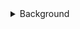 <details>
           <summary>Background</summary>
           <p>Content 1 Content 1 Content 1 Content 1 Content 1</p>
         </details>

